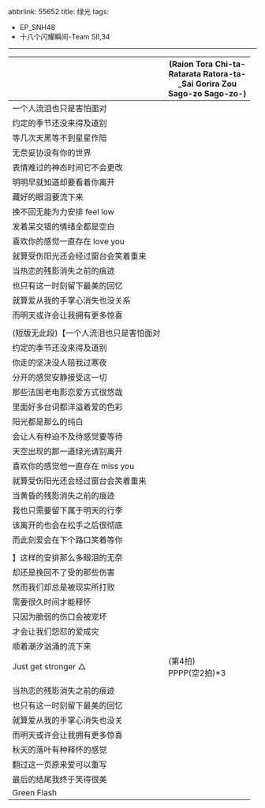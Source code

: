 abbrlink: 55652
title: 绿光
tags:
  - EP_SNH48
  - 十八个闪耀瞬间-Team SII,34
---
|      |(Raion Tora Chi-ta-<br>Ratarata Ratora-ta-<br>_Sai Gorira Zou<br>Sago-zo Sago-zo-)|
|--|--|
|一个人流泪也只是害怕面对|      |
|约定的季节还没来得及道别|      |
|等几次天黑等不到星星作陪|      |
|无奈妥协没有你的世界|      |
|表情难过的神态时间它不会更改|      |
|明明早就知道却要看着你离开|      |
|藏好的眼泪要流下来|      |
|挽不回无能为力安排 feel low|      |
|发着呆交错的情绪全都是空白|      |
|喜欢你的感觉一直存在 love you|      |
|就算受伤阳光还会经过窗台会笑着重来|      |
|当热恋的残影消失之前的痕迹|      |
|也只有这一时刻留下最美的回忆|      |
|就算爱从我的手掌心消失也没关系|      |
|而明天或许会让我拥有更多惊喜|      |
|      |      |
|(短版无此段)【一个人流泪也只是害怕面对|      |
|约定的季节还没来得及道别|      |
|你走的坚决没人陪我过寒夜|      |
|分开的感觉安静接受这一切|      |
|那些法国老电影恋爱方式很悠哉|      |
|里面好多台词都洋溢着爱的色彩|      |
|阳光都是那么的纯白|      |
|会让人有种迫不及待感觉要等待|      |
|天空出现的那一道绿光请别离开|      |
|喜欢你的感觉他一直存在 miss you|      |
|就算受伤阳光还会经过窗台会笑着重来|      |
|当黄昏的残影消失之前的痕迹|      |
|我也只需要留下属于明天的行李|      |
|该离开的也会在松手之后很彻底|      |
|而此刻爱会在下个路口笑着等你|      |
|      |      |
|】这样的安排那么多眼泪的无奈|      |
|却还是挽回不了受的那些伤害|      |
|然而我们却总是被现实所打败|      |
|需要很久时间才能释怀|      |
|只因为脆弱的伤口会被宠坏|      |
|才会让我们怨怼的爱成灾|      |
|顺着潮汐汹涌的流下来|      |
|Just get stronger △|(第4拍)<br>PPPP(空2拍)*3|
|      |      |
|当热恋的残影消失之前的痕迹|      |
|也只有这一时刻留下最美的回忆|      |
|就算爱从我的手掌心消失也没关|      |
|而明天或许会让我拥有更多惊喜|      |
|秋天的落叶有种释怀的感觉|      |
|翻过这一页原来爱可以重写|      |
|最后的结尾我终于笑得很美|      |
|Green Flash|      |
